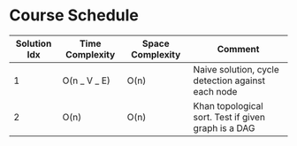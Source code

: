 # Course Schedule

| Solution Idx | Time Complexity | Space Complexity | Comment                                             |
| ------------ | --------------- | ---------------- | --------------------------------------------------- |
| 1            | O(n _ V _ E)    | O(n)             | Naive solution, cycle detection against each node   |
| 2            | O(n)            | O(n)             | Khan topological sort. Test if given graph is a DAG |
